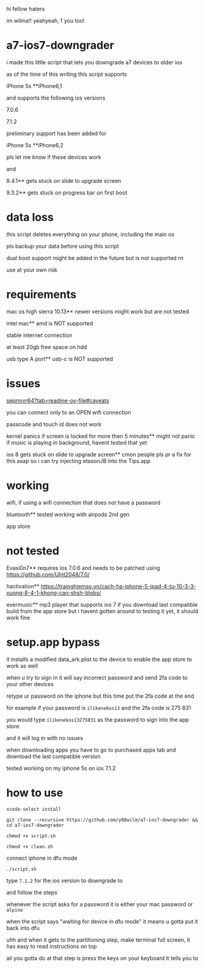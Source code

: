 hi fellow haters

im wilma!! yeahyeah, f you too!

# a7-ios7-downgrader

i made this little script that lets you downgrade a7 devices to older ios

as of the time of this writing this script supports

iPhone 5s **iPhone6,1

and supports the following ios versions

7.0.6

7.1.2

preliminary support has been added for 

iPhone 5s **iPhone6,2

pls let me know if these devices work

and

8.4.1** gets stuck on slide to upgrade screen

9.3.2** gets stuck on progress bar on first boot

# data loss

this script deletes everything on your phone, including the main os

pls backup your data before using this script

dual boot support might be added in the future but is not supported rn

use at your own risk

# requirements

mac os high sierra 10.13** newer versions might work but are not tested

intel mac** amd is NOT supported

stable internet connection

at least 20gb free space on hdd

usb type A port** usb-c is NOT supported

# issues

[seprmvr64?tab=readme-ov-file#caveats](https://github.com/mineek/seprmvr64?tab=readme-ov-file#caveats)

you can connect only to an OPEN wifi connection

passcode and touch id does not work

kernel panics if screen is locked for more then 5 minutes** might not panic if music is playing in background, havent tested that yet

ios 8 gets stuck on slide to upgrade screen** cmon people pls pr a fix for this asap so i can try injecting etasonJB into the Tips.app

# working

wifi, if using a wifi connection that does not have a password

bluetooth** tested working with airpods 2nd gen

app store

# not tested

Evasi0n7** requires ios 7.0.6 and needs to be patched using https://github.com/UInt2048/7.0/

hactivation** https://trainghiemso.vn/cach-ha-iphone-5-ipad-4-tu-10-3-3-xuong-8-4-1-khong-can-shsh-blobs/

evermusic** mp3 player that supports ios 7 if you download last compatible build from the app store but i havent gotten around to testing it yet, it should work fine

# setup.app bypass

it installs a modified data_ark.plist to the device to enable the app store to work as well

when u try to sign in it will say incorrect password and send 2fa code to your other devices

retype ur password on the iphone but this time put the 2fa code at the end

for example if your password is `ilikenekos13` and the 2fa code is 275 831

you would type `ilikenekos13275831` as the password to sign into the app store

and it will log in with no issues

when downloading apps you have to go to purchased apps tab and download the last compatible version

tested working on my iphone 5s on ios 7.1.2

# how to use

`xcode-select install`

`git clone --recursive https://github.com/y08wilm/a7-ios7-downgrader && cd a7-ios7-downgrader`

`chmod +x script.sh`

`chmod +x clean.sh`

connect iphone in dfu mode

`./script.sh`

type `7.1.2` for the ios version to downgrade to

and follow the steps

whenever the script asks for a password it is either your mac password or `alpine`

when the script says "waiting for device in dfu mode" it means u gotta put it back into dfu

uhh and when it gets to the partitioning step, make terminal full screen, it has easy to read instructions on top

all you gotta do at that step is press the keys on your keyboard it tells you to